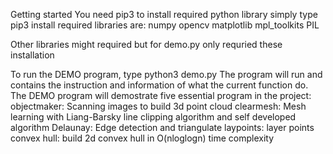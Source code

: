 Getting started
You need pip3 to install required python library
simply type       pip3 install
required libraries are:
numpy
opencv
matplotlib
mpl_toolkits
PIL

Other libraries might required but for demo.py only requried these installation

To run the DEMO program, type
python3 demo.py
The program will run and contains the instruction and information of what the current function do.
The DEMO program will demostrate five essential program in the project:
objectmaker: Scanning images to build 3d point cloud
clearmesh: Mesh learning with Liang-Barsky line clipping algorithm and self developed algorithm
Delaunay: Edge detection and triangulate
laypoints: layer points
convex hull: build 2d convex hull in O(nloglogn) time complexity
